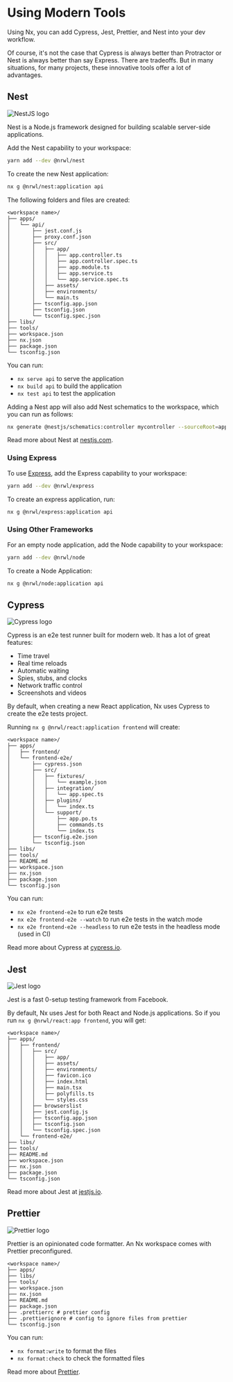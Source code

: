 # Using Modern Tools

Using Nx, you can add Cypress, Jest, Prettier, and Nest into your dev workflow.

Of course, it's not the case that Cypress is always better than Protractor or Nest is always better than say Express. There are tradeoffs. But in many situations, for many projects, these innovative tools offer a lot of advantages.

## Nest

![NestJS logo](/shared/nest-logo.png)

Nest is a Node.js framework designed for building scalable server-side applications.

Add the Nest capability to your workspace:

```bash
yarn add --dev @nrwl/nest
```

To create the new Nest application:

```bash
nx g @nrwl/nest:application api
```

The following folders and files are created:

```treeview
<workspace name>/
├── apps/
│   └── api/
│       ├── jest.conf.js
│       ├── proxy.conf.json
│       ├── src/
│       │   ├── app/
│       │   │   ├── app.controller.ts
│       │   │   ├── app.controller.spec.ts
│       │   │   ├── app.module.ts
│       │   │   ├── app.service.ts
│       │   │   └── app.service.spec.ts
│       │   ├── assets/
│       │   ├── environments/
│       │   └── main.ts
│       ├── tsconfig.app.json
│       ├── tsconfig.json
│       └── tsconfig.spec.json
├── libs/
├── tools/
├── workspace.json
├── nx.json
├── package.json
└── tsconfig.json
```

You can run:

- `nx serve api` to serve the application
- `nx build api` to build the application
- `nx test api` to test the application

Adding a Nest app will also add Nest schematics to the workspace, which you can run as follows:

```bash
nx generate @nestjs/schematics:controller mycontroller --sourceRoot=apps/nestapp/src --path=app
```

Read more about Nest at [nestjs.com](https://nestjs.com).

### Using Express

To use [Express](https://express.org), add the Express capability to your workspace:

```bash
yarn add --dev @nrwl/express
```

To create an express application, run:

```bash
nx g @nrwl/express:application api
```

### Using Other Frameworks

For an empty node application, add the Node capability to your workspace:

```bash
yarn add --dev @nrwl/node
```

To create a Node Application:

```bash
nx g @nrwl/node:application api
```

## Cypress

![Cypress logo](/shared/cypress-logo.png)

Cypress is an e2e test runner built for modern web. It has a lot of great features:

- Time travel
- Real time reloads
- Automatic waiting
- Spies, stubs, and clocks
- Network traffic control
- Screenshots and videos

By default, when creating a new React application, Nx uses Cypress to create the e2e tests project.

Running `nx g @nrwl/react:application frontend` will create:

```treeview
<workspace name>/
├── apps/
│   ├── frontend/
│   └── frontend-e2e/
│       ├── cypress.json
│       ├── src/
│       │   ├── fixtures/
│       │   │   └── example.json
│       │   ├── integration/
│       │   │   └── app.spec.ts
│       │   ├── plugins/
│       │   │   └── index.ts
│       │   └── support/
│       │       ├── app.po.ts
│       │       ├── commands.ts
│       │       └── index.ts
│       ├── tsconfig.e2e.json
│       └── tsconfig.json
├── libs/
├── tools/
├── README.md
├── workspace.json
├── nx.json
├── package.json
└── tsconfig.json
```

You can run:

- `nx e2e frontend-e2e` to run e2e tests
- `nx e2e frontend-e2e --watch` to run e2e tests in the watch mode
- `nx e2e frontend-e2e --headless` to run e2e tests in the headless mode (used in CI)

Read more about Cypress at [cypress.io](https://cypress.io).

## Jest

![Jest logo](/shared/jest-logo.png)

Jest is a fast 0-setup testing framework from Facebook.

By default, Nx uses Jest for both React and Node.js applications. So if you run `nx g @nrwl/react:app frontend`, you will get:

```treeview
<workspace name>/
├── apps/
│   ├── frontend/
│   │   ├── src/
│   │   │   ├── app/
│   │   │   ├── assets/
│   │   │   ├── environments/
│   │   │   ├── favicon.ico
│   │   │   ├── index.html
│   │   │   ├── main.tsx
│   │   │   ├── polyfills.ts
│   │   │   └── styles.css
│   │   ├── browserslist
│   │   ├── jest.config.js
│   │   ├── tsconfig.app.json
│   │   ├── tsconfig.json
│   │   └── tsconfig.spec.json
│   └── frontend-e2e/
├── libs/
├── tools/
├── README.md
├── workspace.json
├── nx.json
├── package.json
└── tsconfig.json
```

Read more about Jest at [jestjs.io](https://jestjs.io).

## Prettier

![Prettier logo](/shared/prettier-logo.png)

Prettier is an opinionated code formatter. An Nx workspace comes with Prettier preconfigured.

```treeview
<workspace name>/
├── apps/
├── libs/
├── tools/
├── workspace.json
├── nx.json
├── README.md
├── package.json
├── .prettierrc # prettier config
├── .prettierignore # config to ignore files from prettier
└── tsconfig.json
```

You can run:

- `nx format:write` to format the files
- `nx format:check` to check the formatted files

Read more about [Prettier](https://prettier.io).
